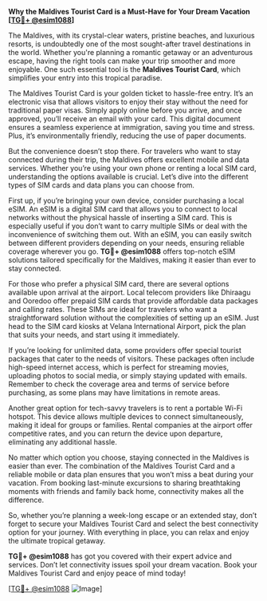 **Why the Maldives Tourist Card is a Must-Have for Your Dream Vacation [[TG💪+ @esim1088](https://t.me/s/esim1088)]**

The Maldives, with its crystal-clear waters, pristine beaches, and luxurious resorts, is undoubtedly one of the most sought-after travel destinations in the world. Whether you're planning a romantic getaway or an adventurous escape, having the right tools can make your trip smoother and more enjoyable. One such essential tool is the **Maldives Tourist Card**, which simplifies your entry into this tropical paradise.

The Maldives Tourist Card is your golden ticket to hassle-free entry. It’s an electronic visa that allows visitors to enjoy their stay without the need for traditional paper visas. Simply apply online before you arrive, and once approved, you’ll receive an email with your card. This digital document ensures a seamless experience at immigration, saving you time and stress. Plus, it’s environmentally friendly, reducing the use of paper documents.

But the convenience doesn’t stop there. For travelers who want to stay connected during their trip, the Maldives offers excellent mobile and data services. Whether you’re using your own phone or renting a local SIM card, understanding the options available is crucial. Let’s dive into the different types of SIM cards and data plans you can choose from.

First up, if you’re bringing your own device, consider purchasing a local eSIM. An eSIM is a digital SIM card that allows you to connect to local networks without the physical hassle of inserting a SIM card. This is especially useful if you don’t want to carry multiple SIMs or deal with the inconvenience of switching them out. With an eSIM, you can easily switch between different providers depending on your needs, ensuring reliable coverage wherever you go. **TG💪+ @esim1088** offers top-notch eSIM solutions tailored specifically for the Maldives, making it easier than ever to stay connected.

For those who prefer a physical SIM card, there are several options available upon arrival at the airport. Local telecom providers like Dhiraagu and Ooredoo offer prepaid SIM cards that provide affordable data packages and calling rates. These SIMs are ideal for travelers who want a straightforward solution without the complexities of setting up an eSIM. Just head to the SIM card kiosks at Velana International Airport, pick the plan that suits your needs, and start using it immediately.

If you’re looking for unlimited data, some providers offer special tourist packages that cater to the needs of visitors. These packages often include high-speed internet access, which is perfect for streaming movies, uploading photos to social media, or simply staying updated with emails. Remember to check the coverage area and terms of service before purchasing, as some plans may have limitations in remote areas.

Another great option for tech-savvy travelers is to rent a portable Wi-Fi hotspot. This device allows multiple devices to connect simultaneously, making it ideal for groups or families. Rental companies at the airport offer competitive rates, and you can return the device upon departure, eliminating any additional hassle.

No matter which option you choose, staying connected in the Maldives is easier than ever. The combination of the Maldives Tourist Card and a reliable mobile or data plan ensures that you won’t miss a beat during your vacation. From booking last-minute excursions to sharing breathtaking moments with friends and family back home, connectivity makes all the difference.

So, whether you’re planning a week-long escape or an extended stay, don’t forget to secure your Maldives Tourist Card and select the best connectivity option for your journey. With everything in place, you can relax and enjoy the ultimate tropical getaway. 

**TG💪+ @esim1088** has got you covered with their expert advice and services. Don’t let connectivity issues spoil your dream vacation. Book your Maldives Tourist Card and enjoy peace of mind today! 

[[TG💪+ @esim1088](https://t.me/s/esim1088) ![Image](https://i.postimg.cc/Y0z9fWf4/image.png)]